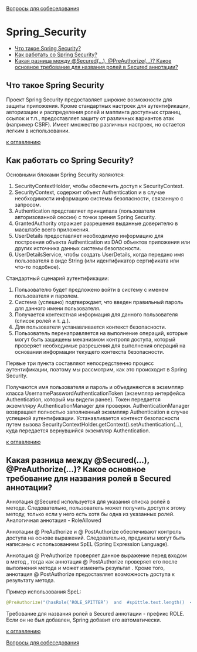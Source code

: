 [Вопросы для собеседования](README.md)

# Spring_Security
+ [Что такое Spring Security?](#что-такое-Spring-Security?)
+ [Как работать со Spring Security?](#как-работать-со-Spring-Security?)
+ [Какая разница между @Secured(…), @PreAuthorize(…)? Какое основное требование для названия ролей в Secured аннотации?](#какая-разница-между-@Secured(…),-@PreAuthorize(…)?-Какое-основное-требование-для-названия-ролей-в-Secured-аннотации?)

## Что такое Spring Security
Проект Spring Security предоставляет широкие возможности для защиты приложения. Кроме стандартных настроек для аутентификации, авторизации и распределения ролей и маппинга доступных страниц, ссылок и т.п., предоставляет защиту от различных вариантов атак (например CSRF). 
Имеет множество различных настроек, но остается легким в использовании.

[к оглавлению](#Spring_Security)

## Как работать со Spring Security? 
Основными блоками Spring Security являются:

1. SecurityContextHolder, чтобы обеспечить доступ к SecurityContext.
2. SecurityContext, содержит объект Authentication и в случае необходимости информацию системы безопасности, связанную с запросом.
3. Authentication представляет принципала (пользователя авторизованной сессии) с точки зрения Spring Security.
4. GrantedAuthority отражает разрешения выданные доверителю в масштабе всего приложения.
5. UserDetails предоставляет необходимую информацию для построения объекта Authentication из DAO объектов приложения или других источника данных системы безопасности.
6. UserDetailsService, чтобы создать UserDetails, когда передано имя пользователя в виде String (или идентификатор сертификата или что-то подобное).
 
Стандартный сценарий аутентификации:
1. Пользователю будет предложено войти в систему с именем пользователя и паролем.
2. Система (успешно) подтверждает, что введен правильный пароль для данного имени пользователя.
3. Получается контекстная информация для данного пользователя (список ролей и т. д.).
4. Для пользователя устанавливается контекст безопасности.
5. Пользователь перенаправляется на выполнение операций, которые могут быть защищены механизмом контроля доступа, который проверяет необходимые разрешения для выполнения операций на основании информации текущего контекста безопасности.

Первые три пункта составляют непосредственно процесс аутентификации, поэтому мы рассмотрим, как это происходит в Spring Security.

Получаются имя пользователя и пароль и объединяются в экземпляр класса UsernamePasswordAuthenticationToken (экземпляр интерфейса Authentication, который мы видели ранее).
Токен передается экземпляру AuthenticationManager для проверки.
AuthenticationManager возвращает полностью заполненный экземпляр Authentication в случае успешной аутентификации.
Устанавливается контекст безопасности путем вызова SecurityContextHolder.getContext().setAuthentication(...), куда передается вернувшийся экземпляр Authentication.
 
[к оглавлению](#Spring_Security)

## Какая разница между @Secured(…), @PreAuthorize(…)? Какое основное требование для названия ролей в Secured аннотации?
Аннотация @Secured используется для указания списка ролей в методе. Следовательно, пользователь может получить доступ к этому методу, только если у него есть хотя бы одна из указанных ролей.
Аналогичная аннотация - RoleAllowed 

Аннотации @ PreAuthorize и @ PostAuthorize обеспечивают контроль доступа на основе выражений. Следовательно, предикаты могут быть написаны с использованием SpEL (Spring Expression Language).

Аннотация @ PreAuthorize проверяет данное выражение перед входом в метод , тогда как аннотация @ PostAuthorize проверяет его после выполнения метода и может изменить результат .
Кроме того, аннотация @ PostAuthorize предоставляет возможность доступа к результату метода.

Пример использования SpeL:
```java
@PreAuthorize("(hasRole(‘ROLE_SPITTER’)  and  #spittle.text.length()  <=  140) or hasRole(‘ROLE_PREMIUM’)")
```
Требование для названия ролей в Secured аннотации - префикс ROLE. Если он не был добавлен, Spring добавит его автоматически.
 
[к оглавлению](#Spring_Security)

[Вопросы для собеседования](README.md)
